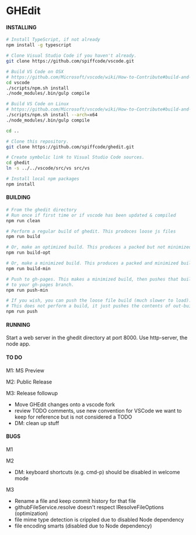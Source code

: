 # GHEdit

#### INSTALLING
```bash
# Install TypeScript, if not already
npm install -g typescript

# Clone Visual Studio Code if you haven't already.
git clone https://github.com/spiffcode/vscode.git

# Build VS Code on OSX
# https://github.com/Microsoft/vscode/wiki/How-to-Contribute#build-and-run-from-source
cd vscode
./scripts/npm.sh install
./node_modules/.bin/gulp compile

# Build VS Code on Linux
# https://github.com/Microsoft/vscode/wiki/How-to-Contribute#build-and-run-from-source
./scripts/npm.sh install --arch=x64
./node_modules/.bin/gulp compile

cd ..

# Clone this repository.
git clone https://github.com/spiffcode/ghedit.git

# Create symbolic link to Visual Studio Code sources.
cd ghedit
ln -s ../../vscode/src/vs src/vs

# Install local npm packages
npm install
```
#### BUILDING
```bash
# From the ghedit directory
# Run once if first time or if vscode has been updated & compiled
npm run clean

# Perform a regular build of ghedit. This prodoces loose js files
npm run build

# Or, make an optimized build. This produces a packed but not minimized build
npm run build-opt

# Or, make a minimized build. This produces a packed and minimized build
npm run build-min

# Push to gh-pages. This makes a minimized build, then pushes that build
# to your gh-pages branch.
npm run push-min

# If you wish, you can push the loose file build (much slower to load).
# This does not perform a build, it just pushes the contents of out-build.
npm run push

```
#### RUNNING

Start a web server in the ghedit directory at port 8000. Use http-server, the node
app.

#### TO DO

M1: MS Preview

M2: Public Release

M3: Release followup
* Move GHEdit changes onto a vscode fork
* review TODO comments, use new convention for VSCode we want to keep for reference but is not considered a TODO
* DM: clean up stuff

#### BUGS

M1
<empty>

M2
* DM: keyboard shortcuts (e.g. cmd-p) should be disabled in welcome mode

M3
* Rename a file and keep commit history for that file
* githubFileService.resolve doesn't respect IResolveFileOptions (optimization)
* file mime type detection is crippled due to disabled Node dependency
* file encoding smarts (disabled due to Node dependency)
